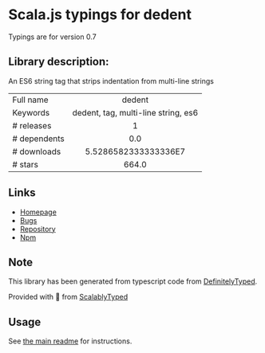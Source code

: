 
# Scala.js typings for dedent

Typings are for version 0.7

## Library description:
An ES6 string tag that strips indentation from multi-line strings

|                    |                 |
| ------------------ | :-------------: |
| Full name          | dedent |
| Keywords           | dedent, tag, multi-line string, es6 |
| # releases         | 1 |
| # dependents       | 0.0 |
| # downloads        | 5.5286582333333336E7 |
| # stars            | 664.0 |

## Links
- [Homepage](https://github.com/dmnd/dedent)
- [Bugs](https://github.com/dmnd/dedent/issues)
- [Repository](https://github.com/dmnd/dedent)
- [Npm](https://www.npmjs.com/package/dedent)
    


## Note
This library has been generated from typescript code from [DefinitelyTyped](https://definitelytyped.org).

Provided with :purple_heart: from [ScalablyTyped](https://github.com/oyvindberg/ScalablyTyped)

## Usage
See [the main readme](../../readme.md) for instructions.


